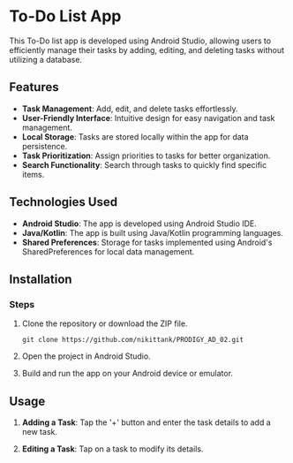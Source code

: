 # To-Do List App

This To-Do list app is developed using Android Studio, allowing users to efficiently manage their tasks by adding, editing, and deleting tasks without utilizing a database.

## Features

- **Task Management**: Add, edit, and delete tasks effortlessly.
- **User-Friendly Interface**: Intuitive design for easy navigation and task management.
- **Local Storage**: Tasks are stored locally within the app for data persistence.
- **Task Prioritization**: Assign priorities to tasks for better organization.
- **Search Functionality**: Search through tasks to quickly find specific items.

## Technologies Used

- **Android Studio**: The app is developed using Android Studio IDE.
- **Java/Kotlin**: The app is built using Java/Kotlin programming languages.
- **Shared Preferences**: Storage for tasks implemented using Android's SharedPreferences for local data management.

## Installation

### Steps

1. Clone the repository or download the ZIP file.
   ```
   git clone https://github.com/nikittank/PRODIGY_AD_02.git
   ```

2. Open the project in Android Studio.

3. Build and run the app on your Android device or emulator.

## Usage

1. **Adding a Task**: Tap the '+' button and enter the task details to add a new task.

2. **Editing a Task**: Tap on a task to modify its details.
